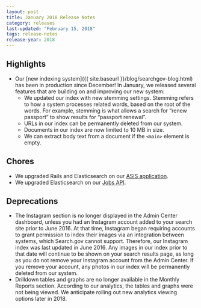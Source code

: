 ```yaml
---
layout: post
title: January 2018 Release Notes
category: releases
last-updated: "February 15, 2018"
tags: release-notes
release-year: 2018
---
```


## Highlights
* Our [new indexing system]({{ site.baseurl }}/blog/searchgov-blog.html) has been in production since December! In January, we released several features that are building on and improving our new system:
   * We updated our index with new stemming settings. Stemming refers to how a system processes related words, based on the root of the words. For example, stemming is what allows a search for “renew passport” to show results for “passport renewal”.
    * URLs in our index can be permanently deleted from our system.
    * Documents in our index are now limited to 10 MB in size.
    * We can extract body text from a document if the `<main>` element is empty.

## Chores
* We upgraded Rails and Elasticsearch on our [ASIS application](https://github.com/GSA/asis).
* We upgraded Elasticsearch on our [Jobs API](https://github.com/GSA/jobs_api).

## Deprecations
* The Instagram section is no longer displayed in the Admin Center dashboard, unless you had an Instagram account added to your search site prior to June 2016. At that time, Instagram began requiring accounts to grant permission to index their images via an integration between systems, which Search.gov cannot support. Therefore, our Instagram index was last updated in June 2016. Any images in our index prior to that date will continue to be shown on your search results page, as long as you do not remove your Instagram account from the Admin Center. If you remove your account, any photos in our index will be permanently deleted from our system.
* Drilldown tables and graphs are no longer available in the Monthly Reports section. According to our analytics, the tables and graphs were not being viewed. We anticipate rolling out new analytics viewing options later in 2018.

